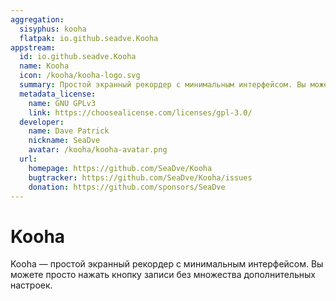 ```yaml
---
aggregation:
  sisyphus: kooha
  flatpak: io.github.seadve.Kooha
appstream:
  id: io.github.seadve.Kooha
  name: Kooha
  icon: /kooha/kooha-logo.svg
  summary: Простой экранный рекордер с минимальным интерфейсом. Вы можете просто нажать кнопку записи без необходимости настраивать кучу настроек.
  metadata_license:
    name: GNU GPLv3
    link: https://choosealicense.com/licenses/gpl-3.0/
  developer:
    name: Dave Patrick
    nickname: SeaDve
    avatar: /kooha/kooha-avatar.png
  url:
    homepage: https://github.com/SeaDve/Kooha
    bugtracker: https://github.com/SeaDve/Kooha/issues
    donation: https://github.com/sponsors/SeaDve
---
```


# Kooha

Kooha — простой экранный рекордер с минимальным интерфейсом. Вы можете просто нажать кнопку записи без множества дополнительных настроек.

<!--@include: @apps/.parts/install/content-repo.md-->
<!--@include: @apps/.parts/install/content-flatpak.md-->
